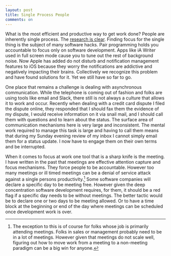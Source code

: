 ```yaml
---
layout: post
title: Single Process People
comments: on
---
```

What is the most efficient and productive way to get work done? People are inherently single process. The [research is clear](https://www.psychologytoday.com/us/blog/brain-wise/201209/the-true-cost-multi-tasking). Finding focus for the single thing is the subject of many software hacks. Pair programming holds you accountable to focus only on software development. Apps like iA Writer used in full screen mode cause you to tune out the rest of background noise. Now Apple has added do not disturb and notification management features to iOS because they worry the notifications are addictive and negatively impacting their brains. Collectively we recognize this problem and have found solutions for it. Yet we still have so far to go.

One place that remains a challenge is dealing with asynchronous communication. While the telephone is coming out of fashion and folks are using tools like email and Slack, there still is not always a culture that allows it to work and occur. Recently when dealing with a credit card dispute I filed the dispute online, they responded that I should fax them the evidence of my dispute, I would receive information on it via snail mail, and I should call them with questions and to learn about the status. The surface area of communication mechanisms here is very large and inconsistent. The mental work required to manage this task is large and having to call them means that during my Sunday evening review of my inbox I cannot simply email them for a status update. I now have to engage them on their own terms and be interrupted.

When it comes to focus at work one tool that is a sharp knife is the meeting. I have written in the past that meetings are effective attention capture and focus mechanisms. They force people to be accountable. However too many meetings or ill timed meetings can be a denial of service attack against a single persons productivity.[^1] Some software companies will declare a specific day to be meeting free. However given the deep concentration software development requires, for them, it should be a red flag if a specific day needs to be without meetings. The better tactic would be to declare one or two days to be meeting allowed. Or to have a time block at the beginning or end of the day where meetings can be scheduled once development work is over.

[^1]: The exception to this is of course for folks whose job is primarily attending meetings. Folks in sales or management probably need to be in a lot of meetings. However given that meetings do not scale well, figuring out how to move work from a meeting to a non-meeting paradigm can be a big win for anyone.